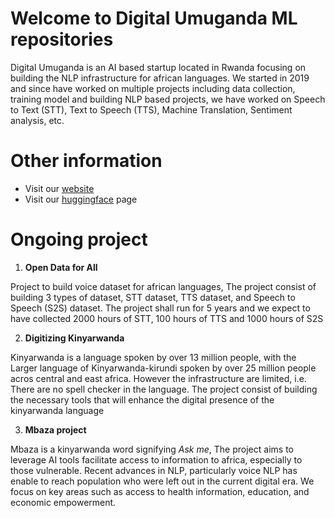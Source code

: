 # Welcome to Digital Umuganda ML repositories

Digital Umuganda is an AI based startup located in Rwanda focusing on building the NLP infrastructure for african languages. We started in 2019 and since have worked on multiple projects including data collection, training model and building NLP based projects, we have worked on Speech to Text (STT), Text to Speech (TTS), Machine Translation, Sentiment analysis, etc.

# Other information

- Visit our [website](https://digitalumuganda.com)
- Visit our [huggingface](https://huggingface.co/DigitalUmuganda) page

# Ongoing project

1. **Open Data for All**

Project to build voice dataset for african languages, The project consist of building 3 types of dataset, STT dataset, TTS dataset, and Speech to Speech (S2S) dataset. The project shall run for 5 years and we expect to have collected 2000 hours of STT, 100 hours of TTS and 1000 hours of S2S

2. **Digitizing Kinyarwanda**

Kinyarwanda is a language spoken by over 13 million people, with the Larger language of Kinyarwanda-kirundi spoken by over 25 million people acros central and east africa. However the infrastructure are limited, i.e. There are no spell checker in the language. The project consist of building the necessary tools that will enhance the digital presence of the kinyarwanda language 

3. **Mbaza project**

Mbaza is a kinyarwanda word signifying *Ask me*, The project aims to leverage AI tools facilitate access to information to africa, especially to those vulnerable. Recent advances in NLP, particularly voice NLP has enable to reach population who were left out in the current digital era. We focus on key areas such as access to health information, education, and economic empowerment.


